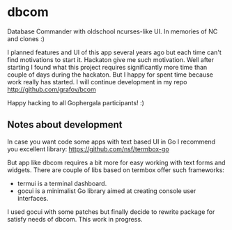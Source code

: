 # dbcom
Database Commander with oldschool ncurses-like UI. In memories of NC and clones :)

I planned features and UI of this app several years ago but each time can't find motivations to start it. 
Hackaton give me such motivation. Well after starting I found what this project requires significantly more time 
than couple of days during the hackaton. But I happy for spent time because work really has started.
I will continue development in my repo http://github.com/grafov/bcom

Happy hacking to all Gophergala participants! :)


## Notes about development

In case you want code some apps with text based UI in Go I recommend you excellent library: https://github.com/nsf/termbox-go

But app like dbcom requires a bit more for easy working with text forms and widgets. There are couple of libs based on termbox offer such frameworks:

* termui is a terminal dashboard.
* gocui is a minimalist Go library aimed at creating console user interfaces.

I used gocui with some patches but finally decide to rewrite package for satisfy needs of dbcom. This work in progress.

